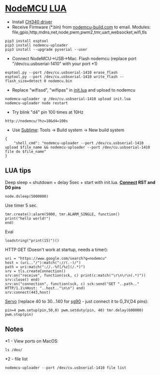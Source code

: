 # [NodeMCU](https://www.ebay.com/sch/i.html?_nkw=nodemcu) [LUA](https://nodemcu.readthedocs.io/)
* Install [CH340 driver](http://www.wch-ic.com/downloads/CH341SER_EXE.html)
* Receive Firmware (*.bin) from [nodemcu-build.com](https://nodemcu-build.com) to email. Modules: file,gpio,http,mdns,net,node,pwm,pwm2,tmr,uart,websocket,wifi,tls
```
pip3 install esptool
pip3 install nodemcu-uploader
pip3 install --upgrade pyserial --user
```
* Connect NodeMCU->USB->Mac. Flash nodemcu (replace port "/dev/cu.usbserial-1410" with your port *1)
```
esptool.py --port /dev/cu.usbserial-1410 erase_flash
esptool.py --port /dev/cu.usbserial-1410 write_flash --flash_size=detect 0 nodemcu.bin
```
* Replace "wifissd", "wifipas" in [init.lua](init.lua) and upload to nodemcu
```
nodemcu-uploader -p /dev/cu.usbserial-1410 upload init.lua
nodemcu-uploader node restart
```
* Try blink "d4" pin 100 times at 10Hz
```
http://nodemcu/?hz=10&d4=100s
```
* Use [Sublime](https://www.sublimetext.com/download): Tools -> Build system -> New build system
```
{
	"shell_cmd": "nodemcu-uploader --port /dev/cu.usbserial-1410 upload $file_name && nodemcu-uploader --port /dev/cu.usbserial-1410 file do $file_name"
}
```
## LUA tips
Deep sleep = shutdown + delay 5sec + start with init.lua. **[Connect](https://www.ebay.com/sch/i.html?_nkw=Breadboard+Jumper+Cable+Male+to+Male) RST and D0 pins**
```
node.dsleep(5000000)
```
Use timer 5 sec.
```
tmr.create():alarm(5000, tmr.ALARM_SINGLE, function()
print("hello world!")
end)
```
Eval
```
loadstring("print(15)")()
```
HTTP GET (Doesn't work at startup, needs a timer):
```
uri = "https://www.google.com/search?q=nodemcu"
host = (uri.."/"):match("://(.-)/")
path = uri:match("://.-%f[/%z](/.*)")
srv = tls.createConnection()
srv:on("receive", function(sck, c) print(c:match("\r\n\r\n(.*)")) srv:close() end)
srv:on("connection", function(sck, c) sck:send("GET "..path.." HTTP/1.1\nHost: "..host.."\n\n") end)
srv:connect(443,host)
```
[Servo](https://servodatabase.com/?sort=price) (replace 40 to 30...140 for [sg90](https://www.ebay.com/sch/i.html?_nkw=sg90) - just connect it to G,3V,D4 pins):
```
pin=4 pwm.setup(pin,50,0) pwm.setduty(pin, 40) tmr.delay(600000) pwm.stop(pin)
```
## Notes
*1 - View ports on MacOS:
```
ls /dev/
```
*2 - file list
```
nodemcu-uploader --port /dev/cu.usbserial-1410 file list
```
